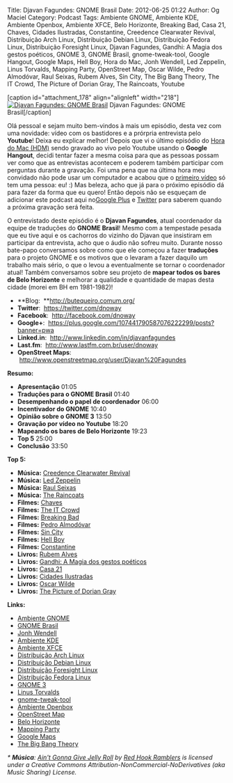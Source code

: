 Title: Djavan Fagundes: GNOME Brasil
Date: 2012-06-25 01:22
Author: Og Maciel
Category: Podcast
Tags: Ambiente GNOME, Ambiente KDE, Ambiente Openbox, Ambiente XFCE, Belo Horizonte, Breaking Bad, Casa 21, Chaves, Cidades Ilustradas, Constantine, Creedence Clearwater Revival, Distribuição Arch Linux, Distribuição Debian Linux, Distribuição Fedora Linux, Distribuição Foresight Linux, Djavan Fagundes, Gandhi: A Magia dos gestos poéticos, GNOME 3, GNOME Brasil, gnome-tweak-tool, Google Hangout, Google Maps, Hell Boy, Hora do Mac, Jonh Wendell, Led Zeppelin, Linus Torvalds, Mapping Party, OpenStreet Map, Oscar Wilde, Pedro Almodóvar, Raul Seixas, Rubem Alves, Sin City, The Big Bang Theory, The IT Crowd, The Picture of Dorian Gray, The Raincoats, Youtube


[caption id="attachment\_178" align="alignleft" width="218"][![Djavan
Fagundes: GNOME
Brasil](http://www.castalio.info/wp-content/uploads/2012/06/dfagundes-218x300.png "Djavan Fagundes: GNOME Brasil")](http://www.castalio.info/wp-content/uploads/2012/06/dfagundes.png)
Djavan Fagundes: GNOME Brasil[/caption]

Olá pessoal e sejam muito bem-vindos à mais um episódio, desta vez com
uma novidade: vídeo com os bastidores e a prórpria entrevista pelo
**Youtube**! Deixa eu explicar melhor! Depois que vi o último episódio
do [Hora do Mac
(HDM)](http://www.horadomac.com/ "http://www.horadomac.com/") sendo
gravado ao vivo pelo Youtube usando o **Google Hangout**, decidi tentar
fazer a mesma coisa para que as pessoas possam ver como que as
entrevistas acontecem e poderem também participar com perguntas durante
a gravação. Foi uma pena que na última hora meu convidado não pode usar
um computador e acabou que o [primeiro
vídeo](https://www.youtube.com/watch?feature=player_embedded&v=qmwKZKb0f-Y "https://www.youtube.com/watch?feature=player_embedded&v=qmwKZKb0f-Y")
só tem uma pessoa: eu! :) Mas beleza, acho que já para o próximo
episódio dá para fazer da forma que eu quero! Então depois não se
esqueçam de adicionar este podcast aqui no[Google
Plus](https://plus.google.com/107864992170817866192/posts "https://plus.google.com/107864992170817866192/posts")
e
[Twitter](https://twitter.com/#!/castaliopod "https://twitter.com/#!/castaliopod")
para saberem quando a próxima gravação será feita.

O entrevistado deste episódio é o **Djavan Fagundes**, atual coordenador
da equipe de traduções do **GNOME Brasil**! Mesmo com a tempestade
pesada que eu tive aqui e os cachorros do vizinho do Djavan que
insistiram em participar da entrevista, acho que o áudio não sofreu
muito. Durante nosso bate-papo conversamos sobre como que ele começou a
fazer **traduções** para o projeto GNOME e os motivos que o levaram a
fazer daquilo um trabalho mais sério, o que o levou a eventualmente se
tornar o coordenador atual! Também conversamos sobre seu projeto de
**mapear todos os bares de Belo Horizonte** e melhorar a qualidade e
quantidade de mapas desta cidade (morei em BH em 1981-1982)!

-   **Blog:  **<http://butequeiro.comum.org/>
-   **Twitter**:  <https://twitter.com/dnoway>
-   **Facebook**:  <http://facebook.com/dnoway>
-   **Google+**:
     <https://plus.google.com/107441790587076222299/posts?banner=pwa>
-   **Linked.in**:  <http://www.linkedin.com/in/djavanfagundes>
-   **Last.fm**:  <http://www.lastfm.com.br/user/dnoway>
-   **OpenStreet Maps**:
     <http://www.openstreetmap.org/user/Djavan%20Fagundes>

**Resumo:**

-   **Apresentação** 01:05
-   **Traduções para o GNOME Brasil** 01:40
-   **Desempenhando o papel de coordenador** 06:00
-   **Incentivador do GNOME** 10:40
-   **Opinião sobre o GNOME 3** 13:50
-   **Gravação por vídeo no Youtube** 18:20
-   **Mapeando os bares de Belo Horizonte** 19:23
-   **Top 5** 25:00
-   **Conclusão** 33:50

**Top 5:**

-   **Música:** [Creedence Clearwater
    Revival](http://www.last.fm/search?q=Creedence+Clearwater+Revival)
-   **Música:** [Led Zeppelin](http://www.last.fm/search?q=Led+Zeppelin)
-   **Música:** [Raul Seixas](http://www.last.fm/search?q=Raul+Seixas)
-   **Música:** [The
    Raincoats](http://www.last.fm/search?q=The+Raincoats)
-   **Filmes:** [Chaves](http://www.imdb.com/find?s=all&q=Chaves)
-   **Filmes:** [The IT
    Crowd](http://www.imdb.com/find?s=all&q=The+IT+Crowd)
-   **Filmes:** [Breaking
    Bad](http://www.imdb.com/find?s=all&q=Breaking+Bad)
-   **Filmes:** [Pedro
    Almodóvar](http://www.imdb.com/find?s=all&q=Pedro+Almodóvar)
-   **Filmes:** [Sin City](http://www.imdb.com/find?s=all&q=Sin+City)
-   **Filmes:** [Hell Boy](http://www.imdb.com/find?s=all&q=Hell+Boy)
-   **Filmes:**
    [Constantine](http://www.imdb.com/find?s=all&q=Constantine)
-   **Livros:** [Rubem
    Alves](http://www.amazon.com/s/ref=nb_sb_noss?url=search-alias%3Dstripbooks&field-keywords=Rubem+Alves)
-   **Livros:** [Gandhi: A Magia dos gestos
    poéticos](http://www.amazon.com/s/ref=nb_sb_noss?url=search-alias%3Dstripbooks&field-keywords=Gandhi:+A+Magia+dos+gestos+poéticos)
-   **Livros:** [Casa
    21](http://www.amazon.com/s/ref=nb_sb_noss?url=search-alias%3Dstripbooks&field-keywords=Casa+21)
-   **Livros:** [Cidades
    Ilustradas](http://www.amazon.com/s/ref=nb_sb_noss?url=search-alias%3Dstripbooks&field-keywords=Cidades+Ilustradas)
-   **Livros:** [Oscar
    Wilde](http://www.amazon.com/s/ref=nb_sb_noss?url=search-alias%3Dstripbooks&field-keywords=Oscar+Wilde)
-   **Livros:** [The Picture of Dorian
    Gray](http://www.amazon.com/s/ref=nb_sb_noss?url=search-alias%3Dstripbooks&field-keywords=The+Picture+of+Dorian+Gray)

**Links:**

-   [Ambiente GNOME](https://duckduckgo.com/?q=Ambiente+GNOME)
-   [GNOME Brasil](https://duckduckgo.com/?q=GNOME+Brasil)
-   [Jonh Wendell](https://duckduckgo.com/?q=Jonh+Wendell)
-   [Ambiente KDE](https://duckduckgo.com/?q=Ambiente+KDE)
-   [Ambiente XFCE](https://duckduckgo.com/?q=Ambiente+XFCE)
-   [Distribuição Arch
    Linux](https://duckduckgo.com/?q=Distribuição+Arch+Linux)
-   [Distribuição Debian
    Linux](https://duckduckgo.com/?q=Distribuição+Debian+Linux)
-   [Distribuição Foresight
    Linux](https://duckduckgo.com/?q=Distribuição+Foresight+Linux)
-   [Distribuição Fedora
    Linux](https://duckduckgo.com/?q=Distribuição+Fedora+Linux)
-   [GNOME 3](https://duckduckgo.com/?q=GNOME+3)
-   [Linus Torvalds](https://duckduckgo.com/?q=Linus+Torvalds)
-   [gnome-tweak-tool](https://duckduckgo.com/?q=gnome-tweak-tool)
-   [Ambiente Openbox](https://duckduckgo.com/?q=Ambiente+Openbox)
-   [OpenStreet Map](https://duckduckgo.com/?q=OpenStreet+Map)
-   [Belo Horizonte](https://duckduckgo.com/?q=Belo+Horizonte)
-   [Mapping Party](https://duckduckgo.com/?q=Mapping+Party)
-   [Google Maps](https://duckduckgo.com/?q=Google+Maps)
-   [The Big Bang Theory](https://duckduckgo.com/?q=The+Big+Bang+Theory)

*\* **Música**: [Ain't Gonna Give Jelly
Roll](http://freemusicarchive.org/music/Red_Hook_Ramblers/Live__WFMU_on_Antique_Phonograph_Music_Program_with_MAC_Feb_8_2011/Red_Hook_Ramblers_-_12_-_Aint_Gonna_Give_Jelly_Roll "http://freemusicarchive.org/music/Red_Hook_Ramblers/Live__WFMU_on_Antique_Phonograph_Music_Program_with_MAC_Feb_8_2011/Red_Hook_Ramblers_-_12_-_Aint_Gonna_Give_Jelly_Roll")
by [Red Hook
Ramblers](http://freemusicarchive.org/music/Red_Hook_Ramblers/ "http://freemusicarchive.org/music/Red_Hook_Ramblers/")
is licensed under a Creative Commons
Attribution-NonCommercial-NoDerivatives (aka Music Sharing) License.*

